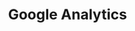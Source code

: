 ---
images:
- google_analytics-120x60.png
- google_analytics-ar21.svg
- google_analytics-official.svg
layout: default
logohandle: google_analytics
skipped: 0
sort: google analytics
title: Google Analytics
---